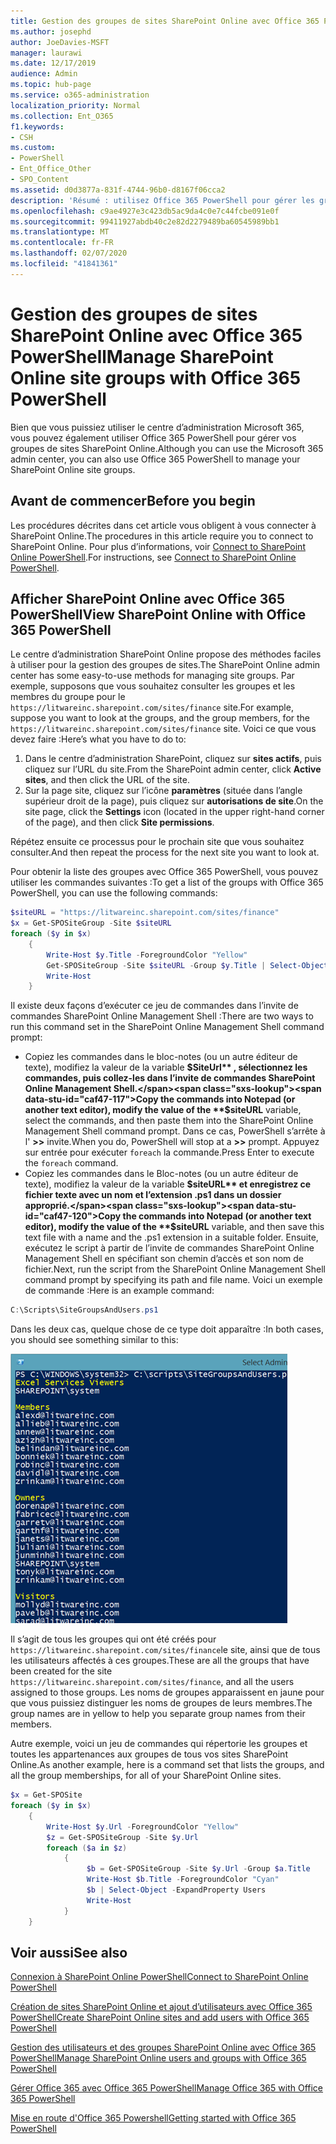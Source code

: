 ```yaml
---
title: Gestion des groupes de sites SharePoint Online avec Office 365 PowerShell
ms.author: josephd
author: JoeDavies-MSFT
manager: laurawi
ms.date: 12/17/2019
audience: Admin
ms.topic: hub-page
ms.service: o365-administration
localization_priority: Normal
ms.collection: Ent_O365
f1.keywords:
- CSH
ms.custom:
- PowerShell
- Ent_Office_Other
- SPO_Content
ms.assetid: d0d3877a-831f-4744-96b0-d8167f06cca2
description: 'Résumé : utilisez Office 365 PowerShell pour gérer les groupes de sites SharePoint Online.'
ms.openlocfilehash: c9ae4927e3c423db5ac9da4c0e7c44fcbe091e0f
ms.sourcegitcommit: 99411927abdb40c2e82d2279489ba60545989bb1
ms.translationtype: MT
ms.contentlocale: fr-FR
ms.lasthandoff: 02/07/2020
ms.locfileid: "41841361"
---
```

# <a name="manage-sharepoint-online-site-groups-with-office-365-powershell"></a><span data-ttu-id="caf47-103">Gestion des groupes de sites SharePoint Online avec Office 365 PowerShell</span><span class="sxs-lookup"><span data-stu-id="caf47-103">Manage SharePoint Online site groups with Office 365 PowerShell</span></span>

<span data-ttu-id="caf47-104">Bien que vous puissiez utiliser le centre d’administration Microsoft 365, vous pouvez également utiliser Office 365 PowerShell pour gérer vos groupes de sites SharePoint Online.</span><span class="sxs-lookup"><span data-stu-id="caf47-104">Although you can use the Microsoft 365 admin center, you can also use Office 365 PowerShell to manage your SharePoint Online site groups.</span></span>

## <a name="before-you-begin"></a><span data-ttu-id="caf47-105">Avant de commencer</span><span class="sxs-lookup"><span data-stu-id="caf47-105">Before you begin</span></span>

<span data-ttu-id="caf47-106">Les procédures décrites dans cet article vous obligent à vous connecter à SharePoint Online.</span><span class="sxs-lookup"><span data-stu-id="caf47-106">The procedures in this article require you to connect to SharePoint Online.</span></span> <span data-ttu-id="caf47-107">Pour plus d’informations, voir [Connect to SharePoint Online PowerShell](https://docs.microsoft.com/powershell/sharepoint/sharepoint-online/connect-sharepoint-online?view=sharepoint-ps).</span><span class="sxs-lookup"><span data-stu-id="caf47-107">For instructions, see [Connect to SharePoint Online PowerShell](https://docs.microsoft.com/powershell/sharepoint/sharepoint-online/connect-sharepoint-online?view=sharepoint-ps).</span></span>

## <a name="view-sharepoint-online-with-office-365-powershell"></a><span data-ttu-id="caf47-108">Afficher SharePoint Online avec Office 365 PowerShell</span><span class="sxs-lookup"><span data-stu-id="caf47-108">View SharePoint Online with Office 365 PowerShell</span></span>

<span data-ttu-id="caf47-109">Le centre d’administration SharePoint Online propose des méthodes faciles à utiliser pour la gestion des groupes de sites.</span><span class="sxs-lookup"><span data-stu-id="caf47-109">The SharePoint Online admin center has some easy-to-use methods for managing site groups.</span></span> <span data-ttu-id="caf47-110">Par exemple, supposons que vous souhaitez consulter les groupes et les membres du groupe pour le `https://litwareinc.sharepoint.com/sites/finance` site.</span><span class="sxs-lookup"><span data-stu-id="caf47-110">For example, suppose you want to look at the groups, and the group members, for the `https://litwareinc.sharepoint.com/sites/finance` site.</span></span> <span data-ttu-id="caf47-111">Voici ce que vous devez faire :</span><span class="sxs-lookup"><span data-stu-id="caf47-111">Here’s what you have to do to:</span></span>

1. <span data-ttu-id="caf47-112">Dans le centre d’administration SharePoint, cliquez sur **sites actifs**, puis cliquez sur l’URL du site.</span><span class="sxs-lookup"><span data-stu-id="caf47-112">From the SharePoint admin center, click **Active sites**, and then click the URL of the site.</span></span>
2. <span data-ttu-id="caf47-113">Sur la page site, cliquez sur l’icône **paramètres** (située dans l’angle supérieur droit de la page), puis cliquez sur **autorisations de site**.</span><span class="sxs-lookup"><span data-stu-id="caf47-113">On the site page, click the **Settings** icon (located in the upper right-hand corner of the page), and then click **Site permissions**.</span></span>

<span data-ttu-id="caf47-114">Répétez ensuite ce processus pour le prochain site que vous souhaitez consulter.</span><span class="sxs-lookup"><span data-stu-id="caf47-114">And then repeat the process for the next site you want to look at.</span></span>

<span data-ttu-id="caf47-115">Pour obtenir la liste des groupes avec Office 365 PowerShell, vous pouvez utiliser les commandes suivantes :</span><span class="sxs-lookup"><span data-stu-id="caf47-115">To get a list of the groups with Office 365 PowerShell, you can use the following commands:</span></span>

```powershell
$siteURL = "https://litwareinc.sharepoint.com/sites/finance"
$x = Get-SPOSiteGroup -Site $siteURL
foreach ($y in $x)
    {
        Write-Host $y.Title -ForegroundColor "Yellow"
        Get-SPOSiteGroup -Site $siteURL -Group $y.Title | Select-Object -ExpandProperty Users
        Write-Host
    }
```

<span data-ttu-id="caf47-116">Il existe deux façons d’exécuter ce jeu de commandes dans l’invite de commandes SharePoint Online Management Shell :</span><span class="sxs-lookup"><span data-stu-id="caf47-116">There are two ways to run this command set in the SharePoint Online Management Shell command prompt:</span></span>

- <span data-ttu-id="caf47-117">Copiez les commandes dans le bloc-notes (ou un autre éditeur de texte), modifiez la valeur de la variable **$SiteUrl** , sélectionnez les commandes, puis collez-les dans l’invite de commandes SharePoint Online Management Shell.</span><span class="sxs-lookup"><span data-stu-id="caf47-117">Copy the commands into Notepad (or another text editor), modify the value of the **$siteURL** variable, select the commands, and then paste them into the SharePoint Online Management Shell command prompt.</span></span> <span data-ttu-id="caf47-118">Dans ce cas, PowerShell s’arrête à l' **>>** invite.</span><span class="sxs-lookup"><span data-stu-id="caf47-118">When you do, PowerShell will stop at a **>>** prompt.</span></span> <span data-ttu-id="caf47-119">Appuyez sur entrée pour exécuter `foreach` la commande.</span><span class="sxs-lookup"><span data-stu-id="caf47-119">Press Enter to execute the `foreach` command.</span></span><br/>
- <span data-ttu-id="caf47-120">Copiez les commandes dans le Bloc-notes (ou un autre éditeur de texte), modifiez la valeur de la variable **$siteURL** et enregistrez ce fichier texte avec un nom et l’extension .ps1 dans un dossier approprié.</span><span class="sxs-lookup"><span data-stu-id="caf47-120">Copy the commands into Notepad (or another text editor), modify the value of the **$siteURL** variable, and then save this text file with a name and the .ps1 extension in a suitable folder.</span></span> <span data-ttu-id="caf47-121">Ensuite, exécutez le script à partir de l’invite de commandes SharePoint Online Management Shell en spécifiant son chemin d’accès et son nom de fichier.</span><span class="sxs-lookup"><span data-stu-id="caf47-121">Next, run the script from the SharePoint Online Management Shell command prompt by specifying its path and file name.</span></span> <span data-ttu-id="caf47-122">Voici un exemple de commande :</span><span class="sxs-lookup"><span data-stu-id="caf47-122">Here is an example command:</span></span>

```powershell
C:\Scripts\SiteGroupsAndUsers.ps1
```

<span data-ttu-id="caf47-123">Dans les deux cas, quelque chose de ce type doit apparaître :</span><span class="sxs-lookup"><span data-stu-id="caf47-123">In both cases, you should see something similar to this:</span></span>

![Groupes de sites SharePoint Online](media/SPO-site-groups.png)

<span data-ttu-id="caf47-125">Il s’agit de tous les groupes qui ont été créés pour `https://litwareinc.sharepoint.com/sites/finance`le site, ainsi que de tous les utilisateurs affectés à ces groupes.</span><span class="sxs-lookup"><span data-stu-id="caf47-125">These are all the groups that have been created for the site `https://litwareinc.sharepoint.com/sites/finance`, and all the users assigned to those groups.</span></span> <span data-ttu-id="caf47-126">Les noms de groupes apparaissent en jaune pour que vous puissiez distinguer les noms de groupes de leurs membres.</span><span class="sxs-lookup"><span data-stu-id="caf47-126">The group names are in yellow to help you separate group names from their members.</span></span>

<span data-ttu-id="caf47-127">Autre exemple, voici un jeu de commandes qui répertorie les groupes et toutes les appartenances aux groupes de tous vos sites SharePoint Online.</span><span class="sxs-lookup"><span data-stu-id="caf47-127">As another example, here is a command set that lists the groups, and all the group memberships, for all of your SharePoint Online sites.</span></span>

```powershell
$x = Get-SPOSite
foreach ($y in $x)
    {
        Write-Host $y.Url -ForegroundColor "Yellow"
        $z = Get-SPOSiteGroup -Site $y.Url
        foreach ($a in $z)
            {
                 $b = Get-SPOSiteGroup -Site $y.Url -Group $a.Title 
                 Write-Host $b.Title -ForegroundColor "Cyan"
                 $b | Select-Object -ExpandProperty Users
                 Write-Host
            }
    }
```
    
## <a name="see-also"></a><span data-ttu-id="caf47-128">Voir aussi</span><span class="sxs-lookup"><span data-stu-id="caf47-128">See also</span></span>

[<span data-ttu-id="caf47-129">Connexion à SharePoint Online PowerShell</span><span class="sxs-lookup"><span data-stu-id="caf47-129">Connect to SharePoint Online PowerShell</span></span>](https://docs.microsoft.com/powershell/sharepoint/sharepoint-online/connect-sharepoint-online?view=sharepoint-ps)

[<span data-ttu-id="caf47-130">Création de sites SharePoint Online et ajout d’utilisateurs avec Office 365 PowerShell</span><span class="sxs-lookup"><span data-stu-id="caf47-130">Create SharePoint Online sites and add users with Office 365 PowerShell</span></span>](create-sharepoint-sites-and-add-users-with-powershell.md)

[<span data-ttu-id="caf47-131">Gestion des utilisateurs et des groupes SharePoint Online avec Office 365 PowerShell</span><span class="sxs-lookup"><span data-stu-id="caf47-131">Manage SharePoint Online users and groups with Office 365 PowerShell</span></span>](manage-sharepoint-users-and-groups-with-powershell.md)

[<span data-ttu-id="caf47-132">Gérer Office 365 avec Office 365 PowerShell</span><span class="sxs-lookup"><span data-stu-id="caf47-132">Manage Office 365 with Office 365 PowerShell</span></span>](manage-office-365-with-office-365-powershell.md)
  
[<span data-ttu-id="caf47-133">Mise en route d'Office 365 Powershell</span><span class="sxs-lookup"><span data-stu-id="caf47-133">Getting started with Office 365 PowerShell</span></span>](getting-started-with-office-365-powershell.md)

